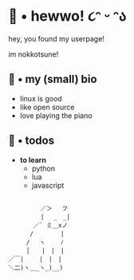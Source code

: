 # <b>👋 • hewwo! ૮ᵔ ᵕ ᵔა</b>

hey, you found my userpage!

im nokkotsune! 

## 📝 • my (small) bio
- linux is good
- like open source
- love playing the piano

## 🎯 • todos
- **to learn**
  - python
  - lua
  - javascript
  
```

         ／＞　 フ 
         | 　_　_| 
       ／` ミ＿xノ 
      /　　　　 |
     /　 ヽ　　 ﾉ
     │　　|　|　|
／￣|　　 |　|　|
＼二)ヽ＿_ヽ_)__)


```
